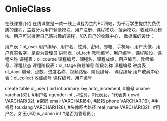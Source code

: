 # OnlieClass

在线课堂介绍
  在线课堂是一款一线上课程为主的PC网站，为千万学生提供免费优质的课程，主要分为用户登录模块、用户注册、课程模块，搜索模块，收藏中心模块。用户可以搜索自己感兴趣的课程，加入自己的收藏中心，
数据库的设计：
  
用户表：ol_user
用户编号、用户名、性别、密码、邮箱、手机号、用户头像、用户真实名字、是否为管理员
讲师表：ol_tech
教师编号、用户编号、课程阶段、课程名称
课程表：ol_course
课程编号、课程名、课程成绩、用户编号、教师编号、课程状态
课程阶段表：ol_stage
阶段编号 阶段名称 课程编号
进度表：ol_days
编号、点数、进度名称、视频路径、阶段编号、 课程编号
用户收藏中心表：ol_collect
收藏编号 课程编号、用户编号


create table ol_user  (
oid int primary key auto_increment,  #编号
oname  varchar(32),                  #用户名
ogender int ,                        #性别，0代表女，1代表男
upwd  VARCHAR(32),                   #密码
email VARCHAR(64),                   #邮箱
phone VARCHAR(16),             #手机号
touxiang VARCHAR(128),        #头像图片路径
real_name VARCHAR(32) ,      #用户名，如王小明
is_admin int                #是否为管理员
);